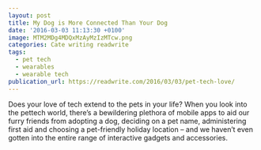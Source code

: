 ```yaml
---
layout: post
title: My Dog is More Connected Than Your Dog
date: '2016-03-03 11:13:30 +0100'
image: MTM2MDg4MDQxMzAyMzIzMTcw.png
categories: Cate writing readwrite
tags:
  - pet tech
  - wearables
  - wearable tech
publication_url: https://readwrite.com/2016/03/03/pet-tech-love/
---
```


Does your love of tech extend to the pets in your life? When you look into the pettech world, there’s a bewildering plethora of mobile apps to aid our furry friends from adopting a dog, deciding on a pet name, administering first aid and choosing a pet-friendly holiday location – and we haven’t even gotten into the entire range of interactive gadgets and accessories.
